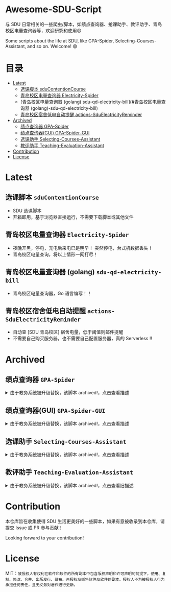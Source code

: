 # Awesome-SDU-Script

与 SDU 日常相关的一些爬虫/脚本，如绩点查询器、抢课助手、教评助手、青岛校区电量查询器等，欢迎研究和使用:smile:

Some scripts about the life at SDU, like GPA-Spider, Selecting-Courses-Assistant, and so on. Welcome! :smile:


# 目录

* [Latest](#latest)
   * [选课脚本 sduContentionCourse](#选课脚本-sducontentioncourse)
   * [青岛校区电量查询器 Electricity-Spider](#青岛校区电量查询器-electricity-spider)
   * [青岛校区电量查询器 (golang) sdu-qd-electricity-bill](#青岛校区电量查询器 (golang)-sdu-qd-electricity-bill)
   * [青岛校区宿舍低电自动提醒 actions-SduElectricityReminder](#青岛校区宿舍低电自动提醒-actions-SduElectricityReminder)
* [Archived](#archived)
   * [绩点查询器 GPA-Spider](#绩点查询器-gpa-spider)
   * [绩点查询器(GUI) GPA-Spider-GUI](#绩点查询器gui-gpa-spider-gui)
   * [选课助手 Selecting-Courses-Assistant](#选课助手-selecting-courses-assistant)
   * [教评助手 Teaching-Evaluation-Assistant](#教评助手-teaching-evaluation-assistant)
* [Contribution](#Contribution)
* [License](#license)


# Latest

## 选课脚本 `sduContentionCourse`

* SDU 选课脚本
* 开箱即用，基于浏览器直接运行，不需要下载脚本或其他文件


## 青岛校区电量查询器 `Electricity-Spider`

* 夜晚开黑，停电，充电后来电已是明早！ 突然停电，台式机数据丢失！
* 青岛校区电量查询，将以上情形一网打尽！

## 青岛校区电量查询器 (golang) `sdu-qd-electricity-bill`

* 青岛校区电量查询器，Go 语言编写！！

## 青岛校区宿舍低电自动提醒 `actions-SduElectricityReminder`
* 自动查 [SDU 青岛校区] 宿舍电量，低于阈值则邮件提醒
* 不需要自己购买服务器，也不需要自己配置服务器，真的 Serverless !!

# Archived


## 绩点查询器 `GPA-Spider`

<details>
<summary>由于教务系统被升级替换，该脚本 archived!，点击查看描述</summary>

  * [Download the binary for Windows-64]( https://github.com/zhangt2333/SDU-Funny-Scripts/releases/download/v1.0/GPA_spider.exe) 
  * 查询 SDU 学生学期成绩，并根据输入的学年学期进行加权绩点的计算
  * 简易、核心、实现基本功能，使用体验较差
    ![](GPA-Spider/pic1.png)

</details>

## 绩点查询器(GUI) `GPA-Spider-GUI`

<details>
<summary>由于教务系统被升级替换，该脚本 archived!，点击查看描述</summary>

  * 查询 SDU 学生学期成绩，并根据输入的学年学期进行加权绩点的计算
  * 使用体验一般，但实现了 GUI，学习了一波 pyqt5
    ![](GPA-Spider-GUI/pic1.jpg)

</details>

## 选课助手 `Selecting-Courses-Assistant`

<details>
<summary>由于教务系统被升级替换，该脚本 archived!，点击查看描述</summary>

  * 规范的教务选课系统 API，代码有详细的注释
  * ~~少量的改动 (增加具体的课程号和循环)，可以进化成 `抢课助手`~~
  * 为了校园和平，没有 GUI 版，有能力改动她的人理应要有相应的价值观
    附上 demo：
    ![](Selecting-Courses-Assistant/pic1.png)

</details>

## 教评助手 `Teaching-Evaluation-Assistant`

<details>
<summary>由于教务系统被升级替换，该脚本 archived!，点击查看旧描述</summary>

  * 解决期末查成绩前的拦路虎 —— 反人类的教评提交交互！
  * 实现所有课程一键全部满分好评（需要特殊打分去教务系统教评一次即可）
    ![](Teaching-Evaluation-Assistant/pic1.png)

</details>

# Contribution

本仓库旨在收集使得 SDU 生活更美好的一些脚本，如果有意被收录到本仓库，请提交 Issue 或 PR 参与贡献！

Looking forward to your contribution!

# License

MIT：`被授权人有权利在软件和软件的所有副本中包含版权声明和许可声明的前提下，使用、复制、修改、合并、出版发行、散布、再授权及贩售软件及软件的副本。授权人不为被授权人行为承担任何责任，且无义务对著作进行更新。`
